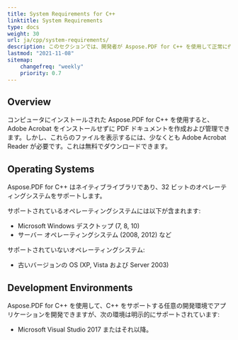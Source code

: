 ```yaml
---
title: System Requirements for C++
linktitle: System Requirements
type: docs
weight: 30
url: ja/cpp/system-requirements/
description: このセクションでは、開発者が Aspose.PDF for C++ を使用して正常に作業するために必要なサポートされているオペレーティングシステムを一覧表示します。
lastmod: "2021-11-08"
sitemap:
    changefreq: "weekly"
    priority: 0.7
---
```


## Overview

コンピュータにインストールされた Aspose.PDF for C++ を使用すると、Adobe Acrobat をインストールせずに PDF ドキュメントを作成および管理できます。しかし、これらのファイルを表示するには、少なくとも Adobe Acrobat Reader が必要です。これは無料でダウンロードできます。

## Operating Systems

Aspose.PDF for C++ はネイティブライブラリであり、32 ビットのオペレーティングシステムをサポートします。

サポートされているオペレーティングシステムには以下が含まれます:

- Microsoft Windows デスクトップ (7, 8, 10)
- サーバー オペレーティングシステム (2008, 2012) など

サポートされていないオペレーティングシステム:

- 古いバージョンの OS (XP, Vista および Server 2003)

## Development Environments

Aspose.PDF for C++ を使用して、C++ をサポートする任意の開発環境でアプリケーションを開発できますが、次の環境は明示的にサポートされています:

- Microsoft Visual Studio 2017 またはそれ以降。
